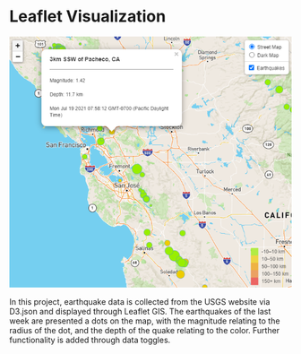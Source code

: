 # Leaflet Visualization

![Sample](Images/Sample.png)

In this project, earthquake data is collected from the USGS website via D3.json and displayed through Leaflet GIS. The earthquakes of the last week are presented a dots on the map, with the magnitude relating to the radius of the dot, and the depth of the quake relating to the color. Further functionality is added through data toggles. 
